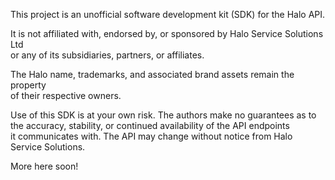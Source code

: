 This project is an unofficial software development kit (SDK) for the Halo API.  

It is not affiliated with, endorsed by, or sponsored by Halo Service Solutions Ltd  
or any of its subsidiaries, partners, or affiliates.  

The Halo name, trademarks, and associated brand assets remain the property  
of their respective owners.

Use of this SDK is at your own risk. The authors make no guarantees as to  
the accuracy, stability, or continued availability of the API endpoints  
it communicates with. The API may change without notice from Halo Service Solutions.

More here soon!
